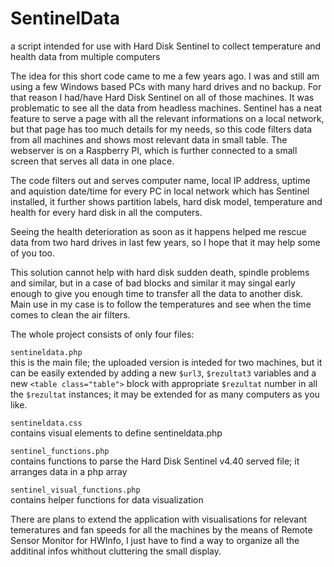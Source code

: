 # SentinelData
a script intended for use with Hard Disk Sentinel to collect temperature and health data from multiple computers

The idea for this short code came to me a few years ago. I was and still am using a few Windows based PCs with many hard
drives and no backup. For that reason I had/have Hard Disk Sentinel on all of those machines. It was problematic to see
all the data from headless machines. Sentinel has a neat feature to serve a page with all the relevant informations on a
local network, but that page has too much details for my needs, so this code filters data from all machines and shows most 
relevant data in small table. The webserver is on a Raspberry PI, which is further connected to a small screen that serves
all data in one place. 

The code filters out and serves computer name, local IP address, uptime and aquistion date/time for every PC in local 
network which has Sentinel installed, it further shows partition labels, hard disk model, temperature and health for every 
hard disk in all the computers.

Seeing the health deterioration as soon as it happens helped me rescue data from two hard drives in last few years, so I 
hope that it may help some of you too. 

This solution cannot help with hard disk sudden death, spindle problems and similar, but in a case of bad blocks and similar 
it may singal early enough to give you enough time to transfer all the data to another disk. Main use in my case is to
follow the temperatures and see when the time comes to clean the air filters. 

The whole project consists of only four files:

`sentineldata.php`</br>
this is the main file; the uploaded version is inteded for two machines, but it can be easily extended by adding a new 
`$url3`, `$rezultat3` variables and a new `<table class="table">` block with appropriate `$rezultat` number in all the 
`$rezultat` instances; it may be extended for as many computers as you like. 

`sentineldata.css`</br>
contains visual elements to define sentineldata.php

`sentinel_functions.php`</br>
contains functions to parse the Hard Disk Sentinel v4.40 served file; it arranges data in a php array

`sentinel_visual_functions.php`</br>
contains helper functions for data visualization

There are plans to extend the application with visualisations for relevant temeratures and fan speeds for all the machines 
by the means of Remote Sensor Monitor for HWInfo, I just have to find a way to organize all the additinal infos whithout 
cluttering the small display. 
